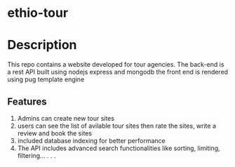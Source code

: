 # ethio-tour

# Description 
This repo contains a website developed for tour agencies. The back-end is a rest API built using nodejs express and mongodb the front end is rendered using pug template engine

## Features 
1. Admins can create new tour sites
2. users can see the list of avilable tour sites then rate  the sites, write a review and book the sites
3. included database indexing for better performance
4. The API includes advanced search functionalities like sorting, limiting, filtering...
    .
    .
    .
